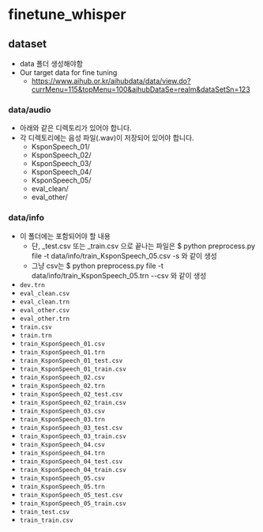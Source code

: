 # finetune_whisper

## dataset
- data 폴더 생성해야함
- Our target data for fine tuning
    - https://www.aihub.or.kr/aihubdata/data/view.do?currMenu=115&topMenu=100&aihubDataSe=realm&dataSetSn=123

### data/audio
- 아래와 같은 디렉토리가 있어야 합니다. 
- 각 디렉토리에는 음성 파일(.wav)이 저장되어 있어야 합니다.
    - KsponSpeech_01/
    - KsponSpeech_02/
    - KsponSpeech_03/
    - KsponSpeech_04/
    - KsponSpeech_05/
    - eval_clean/
    - eval_other/

### data/info
- 이 폴더에는 포함되어야 할 내용
    - 단, _test.csv 또는 _train.csv 으로 끝나는 파일은 $ python preprocess.py file -t data/info/train_KsponSpeech_05.csv -s 와 같이 생성 
    - 그냥 csv는 $ python preprocess.py file -t data/info/train_KsponSpeech_05.trn --csv 와 같이 생성
- `dev.trn`
- `eval_clean.csv`
- `eval_clean.trn`
- `eval_other.csv`
- `eval_other.trn`
- `train.csv`
- `train.trn`
- `train_KsponSpeech_01.csv`
- `train_KsponSpeech_01.trn`
- `train_KsponSpeech_01_test.csv`
- `train_KsponSpeech_01_train.csv`
- `train_KsponSpeech_02.csv`
- `train_KsponSpeech_02.trn`
- `train_KsponSpeech_02_test.csv`
- `train_KsponSpeech_02_train.csv`
- `train_KsponSpeech_03.csv`
- `train_KsponSpeech_03.trn`
- `train_KsponSpeech_03_test.csv`
- `train_KsponSpeech_03_train.csv`
- `train_KsponSpeech_04.csv`
- `train_KsponSpeech_04.trn`
- `train_KsponSpeech_04_test.csv`
- `train_KsponSpeech_04_train.csv`
- `train_KsponSpeech_05.csv`
- `train_KsponSpeech_05.trn`
- `train_KsponSpeech_05_test.csv`
- `train_KsponSpeech_05_train.csv`
- `train_test.csv`
- `train_train.csv`

